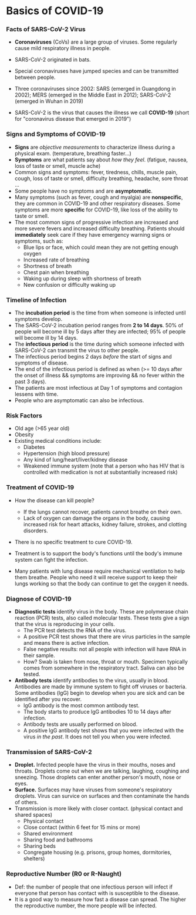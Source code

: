 # Basics of COVID-19

### Facts of SARS-CoV-2 Virus

- **Coronaviruses** (CoVs) are a large group of viruses. Some regularly cause mild respiratory illness in people.

- SARS-CoV-2 originated in bats.
- Special coronaviruses have jumped species and can be transmitted between people.
- Three coronaviruses since 2002: SARS (emerged in Guangdong in 2002); MERS (emerged in the Middle East in 2012); SARS-CoV-2 (emerged in Wuhan in 2019)
- SARS-CoV-2 is the virus that causes the illness we call **COVID-19** (short for "coronavirus disease that emerged in 2019")

### Signs and Symptoms of COVID-19

- **Signs** are *objective measurements* to characterize illness during a physical exam. (temperature, breathing faster...) 
- **Symptoms** are what patients say about *how they feel*. (fatigue, nausea, loss of taste or smell, muscle ache) 
- Common signs and symptoms: fever, tiredness, chills, muscle pain, cough, loss of taste or smell, difficulty breathing, headache, sore throat ...
- Some people have no symptoms and are **asymptomatic**.
- Many symptoms (such as fever, cough and myalgia) are **nonspecific**, they are common in COVID-19 and other respiratory diseases. Some symptoms are more **specific** for COVID-19, like loss of the ability to taste or smell.
- The most common signs of progressive infection are increased and more severe fevers and increased difficulty breathing. Patients should **immediately** seek care if they have emergency warning signs or symptoms, such as:
  - Blue lips or face, which could mean they are not getting enough oxygen
  - Increased rate of breathing
  - Shortness of breath
  - Chest pain when breathing
  - Waking up during sleep with shortness of breath
  - New confusion or difficulty waking up

### Timeline of Infection

- The **incubation period** is the time from when someone is infected until symptoms develop.
- The SARS-CoV-2 incubation period ranges from **2 to 14 days**. 50% of people will become ill by 5 days after they are infected; 95% of people will become ill by 14 days.
- The **infectious period** is the time during which someone infected with SARS-CoV-2 can transmit the virus to other people.
- The infectious period begins 2 days *before* the start of signs and symptoms of disease.
- The end of the infectious period is defined as when (>= 10 days after the onset of illness && symptoms are improving && no fever within the past 3 days).
- The patients are most infectious at Day 1 of symptoms and contagion lessens with time.
- People who are asymptomatic can also be infectious.

### Risk Factors

- Old age (>65 year old)
- Obesity
- Existing medical conditions include:
  - Diabetes
  - Hypertension (high blood pressure)
  - Any kind of lung/heart/liver/kidney disease
  - Weakened immune system (note that a person who has HIV that is controlled with medication is not at substantially increased risk)

### Treatment of COVID-19

- How the disease can kill people?
  - If the lungs cannot recover, patients cannot breathe on their own.
  - Lack of oxygen can damage the organs in the body, causing increased risk for heart attacks, kidney failure, strokes, and clotting disorders.

- There is no specific treatment to cure COVID-19.
- Treatment is to support the body's functions until the body's immune system can fight the infection.
- Many patients with lung disease require mechanical ventilation to help them breathe. People who need it will receive support to keep their lungs working so that the body can continue to get the oxygen it needs.

### Diagnose of COVID-19

- **Diagnostic tests** identify virus in the body. These are polymerase chain reaction (PCR) tests, also called molecular tests. These tests give a sign that the virus is reproducing in your cells.
  - The PCR test detects the RNA of the virus.
  - A positive PCR test shows that there are virus particles in the sample and means there is active infection.
  - False negative results: not all people with infection will have RNA in their sample.
  - How? Swab is taken from nose, throat or mouth. Specimen typically comes from somewhere in the respiratory tract. Saliva can also be tested.
- **Antibody tests** identify antibodies to the virus, usually in blood. Antibodies are made by immune system to fight off viruses or bacteria. Some antibodies (lgG) begin to develop when you are sick and can be identified after you recover.
  - lgG antibody is the most common antibody test.
  - The body starts to produce lgG antibodies 10 to 14 days after infection.
  - Antibody tests are usually performed on blood.
  - A positive lgG antibody test shows that you were infected with the virus *in the past*. It does not tell you when you were infected.

### Transmission of SARS-CoV-2

- **Droplet.** Infected people have the virus in their mouths, noses and throats. Droplets come out when we are talking, laughing, coughing and sneezing. Those droplets can enter another person's mouth, nose or eyes.
- **Surface.** Surfaces may have viruses from someone's respiratory droplets. Virus can survice on surfaces and then contaminate the hands of others.
- Transmission is more likely with closer contact. (physical contact and shared spaces)
  - Physical contact
  - Close contact (within 6 feet for 15 mins or more)
  - Shared environment
  - Sharing food and bathrooms
  - Sharing beds
  - Congregate housing (e.g. prisons, group homes, dormitories, shelters)

### Reproductive Number (R0 or R-Naught)

- Def: the number of people that one infectious person will infect if everyone that person has contact with is susceptible to the disease.
- It is a good way to measure how fast a disease can spread. The higher the reproductive number, the more people will be infected.